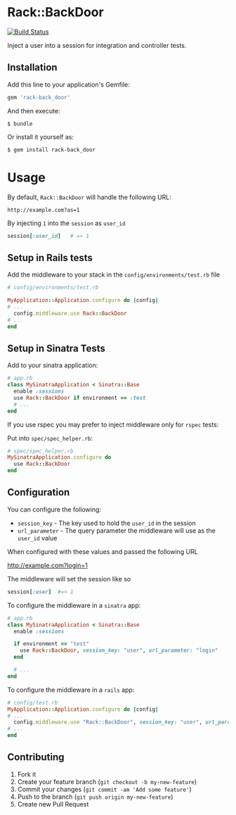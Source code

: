 # Rack::BackDoor

[![Build
Status](https://travis-ci.org/seanpdoyle/rack-back_door.svg)](https://travis-ci.org/seanpdoyle/rack-back_door)

Inject a user into a session for integration and controller tests.

## Installation

Add this line to your application's Gemfile:

```ruby
gem 'rack-back_door'
```

And then execute:

```console
$ bundle
```

Or install it yourself as:

```console
$ gem install rack-back_door
```

# Usage

By default, `Rack::BackDoor` will handle the following URL:

```
http://example.com?as=1
```

By injecting `1` into the `session` as `user_id`

```ruby
session[:user_id]   # => 1
```

## Setup in Rails tests

Add the middleware to your stack in the `config/environments/test.rb` file

```ruby
# config/environments/test.rb

MyApplication::Application.configure do |config|
# ...
  config.middleware.use Rack::BackDoor
# ...
end
```

## Setup in Sinatra Tests

Add to your sinatra application:

```ruby
# app.rb
class MySinatraApplication < Sinatra::Base
  enable :sessions
  use Rack::BackDoor if environment == :test
  # ...
end
```

If you use rspec you may prefer to inject middleware only for `rspec` tests:

Put into `spec/spec_helper.rb`:

```ruby
# spec/spec_helper.rb
MySinatraApplication.configure do
  use Rack::BackDoor
end
```

## Configuration

You can configure the following:

* `session_key` - The key used to hold the `user_id` in the session
* `url_parameter` - The query parameter the middleware will use as the `user_id` value

When configured with these values and passed the following URL

   http://example.com?login=1

The middleware will set the session like so

```ruby
session[:user]  #=> 1
```

To configure the middleware in a `sinatra` app:

```ruby
# app.rb
class MySinatraApplication < Sinatra::Base
  enable :sessions

  if environment == "test"
    use Rack::BackDoor, session_key: "user", url_parameter: "login"
  end

  # ...
end
```

To configure the middleware in a `rails` app:

```ruby
# config/test.rb
MyApplication::Application.configure do |config|
# ...
  config.middleware.use "Rack::BackDoor", session_key: "user", url_parameter: "login"
# ...
end
```

## Contributing

1. Fork it
2. Create your feature branch (`git checkout -b my-new-feature`)
3. Commit your changes (`git commit -am 'Add some feature'`)
4. Push to the branch (`git push origin my-new-feature`)
5. Create new Pull Request
